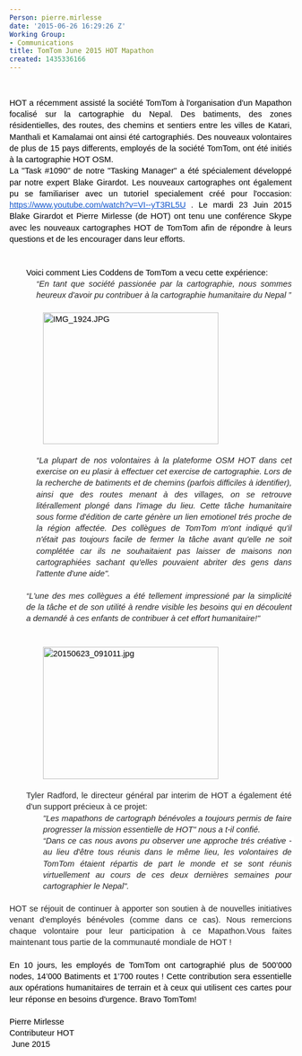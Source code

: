```yaml
---
Person: pierre.mirlesse
date: '2015-06-26 16:29:26 Z'
Working Group:
- Communications
title: TomTom June 2015 HOT Mapathon
created: 1435336166
---
```

<p>&nbsp;</p><p style="line-height: 1.38; margin-top: 0pt; margin-bottom: 0pt; text-align: justify;" dir="ltr"><span style="font-size: 14.666666666666666px; font-family: Arial; color: #000000; background-color: transparent; font-weight: normal; font-style: normal; font-variant: normal; text-decoration: none; vertical-align: baseline; white-space: pre-wrap;">HOT a récemment assisté la société TomTom à l'organisation d'un Mapathon focalisé sur la cartographie&nbsp;</span><span style="color: #000000; font-family: Arial; font-size: 14.6666669845581px; line-height: 20.2399997711182px; white-space: pre-wrap;">du Nepal. </span><span style="color: #000000; font-family: Arial; font-size: 14.6666666666667px; white-space: pre-wrap; line-height: 1.38; background-color: transparent;">Des batiments, des zones résidentielles, des routes, des chemins et sentiers entre les villes de Katari, Manthali et Kamalamai ont ainsi été cartographiés.&nbsp;</span><span style="color: #000000; font-family: Arial; font-size: 14.6666669845581px; line-height: 20.2399997711182px; white-space: pre-wrap;">Des nouveaux volontaires de plus de 15 pays differents, </span><span style="color: #000000; font-family: Arial; font-size: 14.6666666666667px; line-height: 1.38; white-space: pre-wrap; background-color: transparent;">employés de la société TomTom, ont été initiés à la cartographie HOT OSM. </span></p><p style="line-height: 1.38; margin-top: 0pt; margin-bottom: 0pt; text-align: justify;" dir="ltr"><span style="font-size: 14.666666666666666px; font-family: Arial; color: #000000; background-color: transparent; font-weight: normal; font-style: normal; font-variant: normal; text-decoration: none; vertical-align: baseline; white-space: pre-wrap;"><!--break--></span></p><p style="line-height: 1.38; margin-top: 0pt; margin-bottom: 0pt; text-align: justify;" dir="ltr"><span style="font-size: 14.666666666666666px; font-family: Arial; color: #000000; background-color: transparent; font-weight: normal; font-style: normal; font-variant: normal; text-decoration: none; vertical-align: baseline; white-space: pre-wrap;">La "Task #1090" de notre "Tasking Manager" a été spécialement développé par notre expert Blake Girardot. Les nouveaux cartographes ont&nbsp;</span><span style="color: #000000; font-family: Arial; font-size: 14.6666669845581px; line-height: 20.2399997711182px; white-space: pre-wrap;">également </span><span style="font-size: 14.666666666666666px; font-family: Arial; color: #000000; background-color: transparent; font-weight: normal; font-style: normal; font-variant: normal; text-decoration: none; vertical-align: baseline; white-space: pre-wrap;"> pu se familiariser avec un tutoriel specialement créé pour l'occasion: </span><a style="text-decoration: none;" href="https://www.youtube.com/watch?v=VI--yT3RL5U"><span style="font-size: 14.666666666666666px; font-family: Arial; color: #1155cc; background-color: transparent; font-weight: normal; font-style: normal; font-variant: normal; text-decoration: underline; vertical-align: baseline; white-space: pre-wrap;">https://www.youtube.com/watch?v=VI--yT3RL5U</span></a><span style="font-size: 14.666666666666666px; font-family: Arial; color: #000000; background-color: transparent; font-weight: normal; font-style: normal; font-variant: normal; text-decoration: none; vertical-align: baseline; white-space: pre-wrap;"> . Le mardi 23 Juin 2015 Blake Girardot et Pierre Mirlesse (de HOT) ont tenu une conférence Skype avec les nouveaux cartographes HOT de TomTom afin de répondre à leurs questions et de les encourager dans leur efforts. </span></p><p style="line-height: 1.38; margin-top: 0pt; margin-bottom: 0pt; text-align: justify;" dir="ltr">&nbsp;</p><p style="line-height: 1.38; margin-top: 0pt; margin-bottom: 0pt; text-align: justify;" dir="ltr"><span style="font-size: 14.666666666666666px; font-family: Arial; color: #000000; background-color: transparent; font-weight: normal; font-style: normal; font-variant: normal; text-decoration: none; vertical-align: baseline; white-space: pre-wrap;"><strong id="docs-internal-guid-b558b4c3-30ad-99b6-9811-f4eb9ea8cf26" style="font-weight: normal;">&nbsp;</strong></span></p><p style="line-height: 1.38; margin-top: 0pt; margin-bottom: 0pt; padding-left: 30px;" dir="ltr"><span style="font-size: 14.666666666666666px; font-family: Arial; color: #000000; background-color: transparent; font-weight: normal; font-style: normal; font-variant: normal; text-decoration: none; vertical-align: baseline; white-space: pre-wrap;">Voici comment Lies Coddens de TomTom a vecu cette expérience:</span></p><p style="line-height: 1.38; margin-top: 0pt; margin-bottom: 0pt; margin-left: 36pt; text-align: justify;" dir="ltr"><em><span style="font-size: 14.6666666666667px; font-family: Arial; color: #222222; font-variant: normal; text-decoration: none; vertical-align: baseline; white-space: pre-wrap; background-color: #ffffff;">“En tant que société passionée par la cartographie, nous sommes heureux d'avoir pu contribuer à la cartographie humanitaire du Nepal ”</span></em></p><p style="line-height: 1.38; margin-top: 0pt; margin-bottom: 0pt; text-align: justify; padding-left: 60px;" dir="ltr"><span style="font-size: 14.666666666666666px; font-family: Arial; color: #000000; background-color: transparent; font-weight: normal; font-style: normal; font-variant: normal; text-decoration: none; vertical-align: baseline; white-space: pre-wrap;"><strong style="font-weight: normal;"><br><img style="border: none; transform: rotate(0.00rad); -webkit-transform: rotate(0.00rad);" src="https://lh4.googleusercontent.com/OPp0763UC-aBqwnd8ycbXDO6fAj88fj5LTBTe65mQFh3M6bMxssjpeVz6Wm29eWnom96XcCTx9KFlWxgW3WcfUJGCoWcYhL8KkQPdsroTSMPLJtfZ3NCgJt607YHI6l5SCnHgQY" alt="IMG_1924.JPG" width="313px;" height="235px;"></strong></span></p><p style="line-height: 1.38; margin-top: 0pt; margin-bottom: 0pt; margin-left: 36pt; text-align: justify;" dir="ltr">&nbsp;</p><p style="line-height: 1.38; margin-top: 0pt; margin-bottom: 0pt; margin-left: 36pt; text-align: justify;" dir="ltr"><em><span style="font-size: 14.6666666666667px; font-family: Arial; color: #222222; font-variant: normal; text-decoration: none; vertical-align: baseline; white-space: pre-wrap; background-color: #ffffff;">“La plupart de nos volontaires à la plateforme OSM HOT dans cet exercise on eu plasir à effectuer cet exercise de cartographie. Lors de la recherche de batiments et de chemins (parfois difficiles à identifier), ainsi que des routes menant à des villages, on se retrouve litérallement plongé dans l'image du lieu. Cette tâche humanitaire sous forme d'édition de carte génère un lien emotionel trés proche de la région affectée. Des collègues de TomTom m'ont indiqué qu'il n'était pas toujours facile de fermer la tâche avant qu'elle ne soit complétée car ils ne souhaitaient pas laisser de maisons non cartographiées sachant qu'elles pouvaient abriter des gens dans l'attente d'une aide".</span></em></p><p style="line-height: 1.38; margin-top: 0pt; margin-bottom: 0pt; margin-left: 36pt; text-align: justify;" dir="ltr">&nbsp;</p><p style="line-height: 1.38; margin-top: 0pt; margin-bottom: 0pt; text-align: justify; padding-left: 30px;" dir="ltr"><span style="font-size: 14.666666666666666px; font-family: Arial; color: #000000; background-color: transparent; font-weight: normal; font-style: normal; font-variant: normal; text-decoration: none; vertical-align: baseline; white-space: pre-wrap;"><em style="line-height: 1.38; color: #333333; font-family: 'Open Sans', Arial, Helvetica, sans-serif; font-size: 12px;"><span style="font-size: 14.6666666666667px; font-family: Arial; color: #222222; font-variant: normal; text-decoration: none; vertical-align: baseline; white-space: pre-wrap; background-color: #ffffff;">“L'une des mes collègues a été tellement impressioné par la simplicité de la tâche et de son utilité à rendre visible les besoins qui en découlent a demandé à ces enfants de contribuer à cet effort humanitaire!"</span></em></span></p><p style="line-height: 1.38; margin-top: 0pt; margin-bottom: 0pt; text-align: justify; padding-left: 60px;" dir="ltr"><span style="font-size: 14.666666666666666px; font-family: Arial; color: #000000; background-color: transparent; font-weight: normal; font-style: normal; font-variant: normal; text-decoration: none; vertical-align: baseline; white-space: pre-wrap;"><strong style="font-weight: normal;"><br><br><img style="border: none; transform: rotate(0.00rad); -webkit-transform: rotate(0.00rad);" src="https://lh6.googleusercontent.com/oShd3yP7VwADkm_ffP5IOhHF2VLfWzLvDGIaqk8d-eBOpDlcf-vg9CZ7Vkrs6yIQW6RtC_XuPeyFqTYK2ipoLrfCfAZlRlcrZTRDrQgD8glpKeBXExSBTCq0cs6lLJ3GUFWWH4w" alt="20150623_091011.jpg" width="313px;" height="236px;"></strong></span></p><p style="line-height: 1.38; margin-top: 0pt; margin-bottom: 0pt; text-align: justify; padding-left: 60px;" dir="ltr">&nbsp;</p><p style="line-height: 1.38; margin-top: 0pt; margin-bottom: 0pt; text-align: justify; padding-left: 30px;" dir="ltr"><span style="font-size: 14.6666666666667px; font-family: Arial; color: #222222; font-style: normal; vertical-align: baseline; white-space: pre-wrap;">Tyler Radford, le directeur général par interim de HOT a également été d'un support précieux à ce projet: </span></p><p style="line-height: 1.38; margin-top: 0pt; margin-bottom: 0pt; text-align: justify; padding-left: 60px;" dir="ltr"><em><span style="font-size: 14.6666666666667px; font-family: Arial; color: #222222; vertical-align: baseline; white-space: pre-wrap;">"Les mapathons de cartograph bénévoles a toujours permis de faire progresser la mission essentielle de HOT" nous a t-il confié.</span></em></p><p style="line-height: 1.38; margin-top: 0pt; margin-bottom: 0pt; text-align: justify; padding-left: 60px;" dir="ltr"><span style="font-size: 14.6666666666667px; font-family: Arial; color: #222222; font-style: normal; font-variant: normal; text-decoration: none; vertical-align: baseline; white-space: pre-wrap; background-color: #ffffff;"><em>“Dans ce cas nous avons pu observer une approche trés créative - au lieu d'être tous réunis dans le même lieu, les volontaires de TomTom étaient répartis de part le monde et se sont réunis virtuellement au cours de ces deux dernières semaines pour cartographier le Nepal".</em></span></p><p style="line-height: 1.38; margin-top: 0pt; margin-bottom: 0pt; text-align: justify;" dir="ltr">&nbsp;&nbsp;</p><p style="line-height: 1.38; margin-top: 0pt; margin-bottom: 0pt; text-align: justify;" dir="ltr"><span style="font-size: 14.666666666666666px; font-family: Arial; color: #000000; background-color: transparent; font-weight: normal; font-style: normal; font-variant: normal; text-decoration: none; vertical-align: baseline; white-space: pre-wrap;"><span style="color: #222222; font-size: 14.6666666666667px; line-height: 1.38;">HOT se réjouit de continuer à apporter son soutien à de nouvelles initiatives venant d'employés bénévoles (comme dans ce cas). Nous remercions chaque volontaire pour leur participation à ce Mapathon.Vous faites maintenant tous partie de la communauté mondiale de HOT !</span></span></p><p style="line-height: 1.38; margin-top: 0pt; margin-bottom: 0pt; text-align: justify;" dir="ltr"><span style="font-size: 14.666666666666666px; font-family: Arial; color: #000000; background-color: transparent; font-weight: normal; font-style: normal; font-variant: normal; text-decoration: none; vertical-align: baseline; white-space: pre-wrap;"><strong style="font-weight: normal;">&nbsp;</strong></span></p><p style="line-height: 1.38; margin-top: 0pt; margin-bottom: 0pt; text-align: justify;" dir="ltr"><span style="font-size: 14.666666666666666px; font-family: Arial; color: #000000; background-color: transparent; font-weight: normal; font-style: normal; font-variant: normal; text-decoration: none; vertical-align: baseline; white-space: pre-wrap;">En 10 jours, les employés de TomTom ont cartographié plus de 500’000 nodes, 14’000 Batiments et 1’700 routes ! Cette contribution sera essentielle aux opérations humanitaires de terrain et à ceux qui utilisent ces cartes pour leur réponse en besoins d'urgence.</span><span style="font-size: 14.666666666666666px; font-family: Arial; color: #000000; background-color: transparent; font-weight: normal; font-style: normal; font-variant: normal; text-decoration: none; vertical-align: baseline; white-space: pre-wrap;"> Bravo TomTom! </span></p><p style="line-height: 1.38; margin-top: 0pt; margin-bottom: 0pt;" dir="ltr">&nbsp;<span style="font-size: 14.666666666666666px; font-family: Arial; color: #000000; background-color: transparent; font-weight: normal; font-style: normal; font-variant: normal; text-decoration: none; vertical-align: baseline; white-space: pre-wrap;"><span>&nbsp;</span></span></p><p style="line-height: 1.38; margin-top: 0pt; margin-bottom: 0pt;" dir="ltr"><span style="font-size: 14.666666666666666px; font-family: Arial; color: #000000; background-color: transparent; font-weight: normal; font-style: normal; font-variant: normal; text-decoration: none; vertical-align: baseline; white-space: pre-wrap;">Pierre Mirlesse</span></p><p style="line-height: 1.38; margin-top: 0pt; margin-bottom: 0pt;" dir="ltr"><span style="font-size: 14.666666666666666px; font-family: Arial; color: #000000; background-color: transparent; font-weight: normal; font-style: normal; font-variant: normal; text-decoration: none; vertical-align: baseline; white-space: pre-wrap;">Contributeur </span><span style="color: #000000; font-family: Arial; font-size: 14.6666669845581px; line-height: 20.2399997711182px; white-space: pre-wrap;">HOT </span></p><p style="line-height: 1.38; margin-top: 0pt; margin-bottom: 0pt; text-align: justify;" dir="ltr"><span style="font-size: 14.666666666666666px; font-family: Arial; color: #000000; background-color: transparent; font-weight: normal; font-style: normal; font-variant: normal; text-decoration: none; vertical-align: baseline; white-space: pre-wrap;"><strong style="font-weight: normal;">&nbsp;</strong></span><span style="font-size: 14.666666666666666px; font-family: Arial; color: #000000; background-color: transparent; font-weight: normal; font-style: normal; font-variant: normal; text-decoration: none; vertical-align: baseline; white-space: pre-wrap;">June 2015</span></p><p style="line-height: 1.38; margin-top: 0pt; margin-bottom: 0pt; text-align: justify;" dir="ltr"><span style="font-size: 14.666666666666666px; font-family: Arial; color: #000000; background-color: transparent; font-weight: normal; font-style: normal; font-variant: normal; text-decoration: none; vertical-align: baseline; white-space: pre-wrap;"><br><br></span></p>
